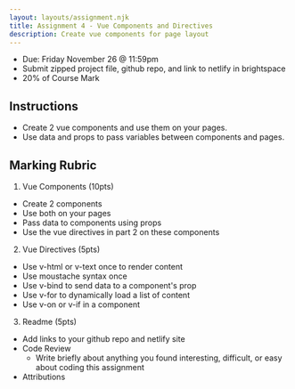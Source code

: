 ```yaml
---
layout: layouts/assignment.njk
title: Assignment 4 - Vue Components and Directives
description: Create vue components for page layout
---
```


- Due: Friday November 26 @ 11:59pm
- Submit zipped project file, github repo, and link to netlify in brightspace
- 20% of Course Mark

## Instructions
- Create 2 vue components and use them on your pages.
- Use data and props to pass variables between components and pages.

## Marking Rubric

1. Vue Components (10pts)
- Create 2 components
- Use both on your pages
- Pass data to components using props
- Use the vue directives in part 2 on these components 

2. Vue Directives (5pts)
- Use v-html or v-text once to render content
- Use moustache syntax once
- Use v-bind to send data to a component's prop
- Use v-for to dynamically load a list of content
- Use v-on or v-if in a component

3. Readme (5pts)
- Add links to your github repo and netlify site
- Code Review
  - Write briefly about anything you found interesting, difficult, or easy about coding this assignment
- Attributions
